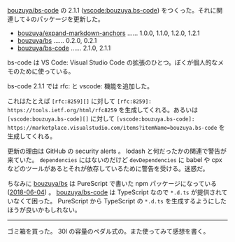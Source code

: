 [bouzuya/bs-code][] の 2.1.1 ([vscode:bouzuya.bs-code][]) をつくった。それに関連して↓のパッケージを更新した。

- [bouzuya/expand-markdown-anchors][] …… 1.0.0, 1.1.0, 1.2.0, 1.2.1
- [bouzuya/bs][] …… 0.2.0, 0.2.1
- [bouzuya/bs-code][] …… 2.1.0, 2.1.1

bs-code は VS Code: Visual Studio Code の拡張のひとつ。ぼくが個人的なメモのために使っている。

bs-code 2.1.1 では rfc: と vscode: 機能を追加した。

これはたとえば `[rfc:8259][]` に対して `[rfc:8259]: https://tools.ietf.org/html/rfc8259` を生成してくれる。あるいは `[vscode:bouzuya.bs-code][]` に対して `[vscode:bouzuya.bs-code]: https://marketplace.visualstudio.com/items?itemName=bouzuya.bs-code` を生成してくれる。

更新の理由は GitHub の security alerts 。 lodash と何だったかの関連で警告が来ていた。 `dependencies` にはないのだけど `devDependencies` に babel や cpx などのツールがあるとそれが依存しているために警告を受ける。迷惑だ。

ちなみに [bouzuya/bs][] は PureScript で書いた npm パッケージになっている ([2018-06-04][]) 。 [bouzuya/bs-code][] は TypeScript なので `*.d.ts` が提供されていなくて困った。 PureScript から TypeScript の `*.d.ts` を生成するようにしたほうが良いかもしれない。

---

ゴミ箱を買った。 30l の容量のペダル式の。また使ってみて感想を書く。

[2018-06-04]: https://blog.bouzuya.net/2018/06/04/
[bouzuya/bs-code]: https://github.com/bouzuya/bs-code
[bouzuya/bs]: https://github.com/bouzuya/bs
[bouzuya/expand-markdown-anchors]: https://github.com/bouzuya/expand-markdown-anchors
[rfc:8259]: https://tools.ietf.org/html/rfc8259
[vscode:bouzuya.bs-code]: https://marketplace.visualstudio.com/items?itemName=bouzuya.bs-code
